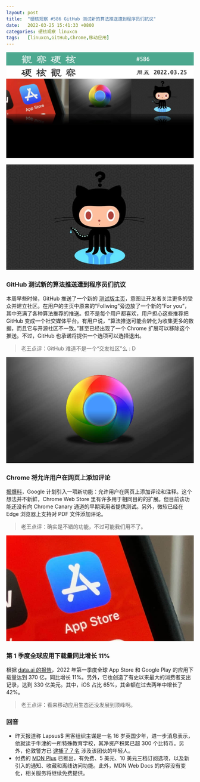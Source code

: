 ```yaml
---
layout: post
title:	"硬核观察 #586 GitHub 测试新的算法推送遭到程序员们抗议"
date:	2022-03-25 15:41:33 +0800 
categories:	硬核观察 linuxcn 
tags:	[linuxcn,GitHub,Chrome,移动应用]
---
```



![](/Asserts/Images/album/202203/25/154018xyxr6mw4wyyzzryr.jpg)


![](/Asserts/Images/album/202203/25/154027oge4fesj66bej4jd.jpg)


### GitHub 测试新的算法推送遭到程序员们抗议


本周早些时候，GitHub 推送了一个新的 [测试版主页](https://github.blog/2022-03-22-improving-your-github-feed/)，意图让开发者关注更多的受众并建立社区。在用户的主页中原来的“Follwing”旁边放了一个新的“For you”，其中充满了各种算法推荐的推送。但不是每个用户都喜欢，用户担心这些推荐把 GitHub 变成一个社交媒体平台。有用户说，“算法推送可能会转化为收集更多的数据，而且它与开源社区不一致。”甚至已经出现了一个 Chrome 扩展可以移除这个推送。不过，GitHub 也承诺将提供一个选项可以选择退出。



> 
> 老王点评：GitHub 难道不是一个“交友社区”么 : D
> 
> 
> 


![](/Asserts/Images/album/202203/25/154037cry38097l8h89l68.jpg)


### Chrome 将允许用户在网页上添加评论


[据爆料](https://www.neowin.net/news/chrome-may-soon-let-you-add-notes-to-web-pages/)，Google 计划引入一项新功能：允许用户在网页上添加评论和注释。这个想法并不新鲜，Chrome Web Store 里有许多用于相同目的的扩展。但目前该功能还没有向 Chrome Canary 通道的早期采用者提供测试。另外，微软已经在 Edge 浏览器上支持对 PDF 文件添加评论。



> 
> 老王点评：确实是不错的功能，不过可能我们用不了。
> 
> 
> 


![](/Asserts/Images/album/202203/25/154058wtgox88833z1tgwb.jpg)


### 第 1 季度全球应用下载量同比增长 11%


根据 [data.ai 的报告](https://techcrunch.com/2022/03/24/app-ecosystem-growth-continued-in-q1-with-37b-downloads-new-high-of-33b-in-consumer-spending/)，2022 年第一季度全球 App Store 和 Google Play 的应用下载量达到 370 亿，同比增长 11%。另外，它也创造了有史以来最大的消费者支出记录，达到 330 亿美元。其中，iOS 占比 65%，其金额在过去两年中增长了 42%。



> 
> 老王点评：看来移动应用生态还没发展到顶峰啊。
> 
> 
> 


### 回音


* 昨天报道称 Lapsus$ 黑客组织主谋是一名 16 岁英国少年，进一步消息表示，他就读于牛津的一所特殊教育学校，其净资产积累已超 300 个比特币。另外，伦敦警方已 [逮捕了 7 名](https://techcrunch.com/2022/03/24/london-police-lapsus-arrests/) 涉及该团伙的年轻人。
* 付费的 [MDN Plus](https://developer.mozilla.org/en-US/plus/docs/faq) 已推出，有免费、5 美元、10 美元三档订阅选项，以及新引入的通知、收藏和离线访问功能。此外，MDN Web Docs 的内容没有变化，相关服务将继续免费提供。

